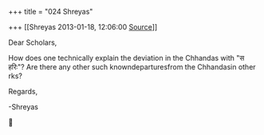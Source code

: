 +++
title = "024 Shreyas"

+++
[[Shreyas	2013-01-18, 12:06:00 [Source](https://groups.google.com/g/bvparishat/c/XyUQCHbdUY0)]]



Dear Scholars,

  

How does one technically explain the deviation in the Chhandas with "स हरिः"? Are there any other such knowndeparturesfrom the Chhandasin other rks?

  

Regards,

-Shreyas



